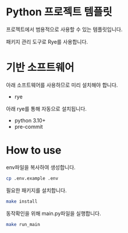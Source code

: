 # Python 프로젝트 템플릿

프로젝트에서 범용적으로 사용할 수 있는 템플릿입니다.

패키지 관리 도구로 Rye를 사용합니다.

# 기반 소프트웨어

아래 소프트웨어를 사용하므로 미리 설치해야 합니다.

- rye

아래 rye를 통해 자동으로 설치됩니다.

- python 3.10+
- pre-commit

# How to use

env파일을 복사하여 생성합니다.

```bash
cp .env.example .env
```

필요한 패키지를 설치합니다.

```bash
make install
```

동작확인을 위해 main.py파일을 실행합니다.

```bash
make run_main
```

